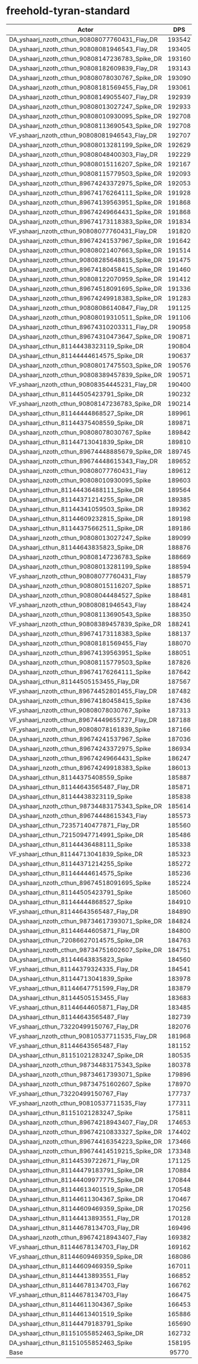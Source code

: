 # freehold-tyran-standard
| Actor | DPS | Increase |
|---|:---:|:---:|
|DA_yshaarj_nzoth_cthun_90808077760431_Flay_DR|193542|102.09%|
|DA_yshaarj_nzoth_cthun_90808081946543_Flay_DR|193405|101.95%|
|DA_yshaarj_nzoth_cthun_90808147236783_Spike_DR|193160|101.69%|
|DA_yshaarj_nzoth_cthun_90808182609839_Flay_DR|193143|101.67%|
|DA_yshaarj_nzoth_cthun_90808078030767_Spike_DR|193090|101.62%|
|DA_yshaarj_nzoth_cthun_90808181569455_Flay_DR|193061|101.59%|
|DA_yshaarj_nzoth_cthun_90808149055407_Flay_DR|192939|101.46%|
|DA_yshaarj_nzoth_cthun_90808013027247_Spike_DR|192933|101.45%|
|DA_yshaarj_nzoth_cthun_90808010930095_Spike_DR|192708|101.22%|
|DA_yshaarj_nzoth_cthun_90808113690543_Spike_DR|192708|101.22%|
|VF_yshaarj_nzoth_cthun_90808081946543_Flay_DR|192707|101.22%|
|DA_yshaarj_nzoth_cthun_90808013281199_Spike_DR|192629|101.14%|
|DA_yshaarj_nzoth_cthun_90808048400303_Flay_DR|192229|100.72%|
|DA_yshaarj_nzoth_cthun_90808015116207_Spike_DR|192167|100.65%|
|DA_yshaarj_nzoth_cthun_90808115779503_Spike_DR|192093|100.58%|
|DA_yshaarj_nzoth_cthun_89674243372975_Spike_DR|192053|100.54%|
|DA_yshaarj_nzoth_cthun_89674176264111_Spike_DR|191928|100.41%|
|DA_yshaarj_nzoth_cthun_89674139563951_Spike_DR|191868|100.34%|
|DA_yshaarj_nzoth_cthun_89674249664431_Spike_DR|191868|100.34%|
|DA_yshaarj_nzoth_cthun_89674173118383_Spike_DR|191834|100.31%|
|VF_yshaarj_nzoth_cthun_90808077760431_Flay_DR|191820|100.29%|
|DA_yshaarj_nzoth_cthun_89674241537967_Spike_DR|191642|100.11%|
|DA_yshaarj_nzoth_cthun_90808021407663_Spike_DR|191514|99.97%|
|DA_yshaarj_nzoth_cthun_90808285648815_Spike_DR|191475|99.93%|
|DA_yshaarj_nzoth_cthun_89674180458415_Spike_DR|191460|99.92%|
|DA_yshaarj_nzoth_cthun_90808122070959_Spike_DR|191412|99.87%|
|DA_yshaarj_nzoth_cthun_89674518091695_Spike_DR|191336|99.79%|
|DA_yshaarj_nzoth_cthun_89674249918383_Spike_DR|191283|99.73%|
|DA_yshaarj_nzoth_cthun_90808086140847_Flay_DR|191125|99.57%|
|DA_yshaarj_nzoth_cthun_90808019310511_Spike_DR|191106|99.55%|
|DA_yshaarj_nzoth_cthun_89674310203311_Flay_DR|190958|99.39%|
|DA_yshaarj_nzoth_cthun_89674310473647_Spike_DR|190871|99.30%|
|DA_yshaarj_cthun_81144438323119_Spike_DR|190804|99.23%|
|DA_yshaarj_cthun_81144444614575_Spike_DR|190637|99.06%|
|DA_yshaarj_nzoth_cthun_90808017475503_Spike_DR|190576|98.99%|
|DA_yshaarj_nzoth_cthun_90808389457839_Spike_DR|190571|98.99%|
|VF_yshaarj_nzoth_cthun_90808354445231_Flay_DR|190400|98.81%|
|DA_yshaarj_cthun_81144505423791_Spike_DR|190232|98.63%|
|VF_yshaarj_nzoth_cthun_90808147236783_Spike_DR|190214|98.62%|
|DA_yshaarj_cthun_81144444868527_Spike_DR|189961|98.35%|
|DA_yshaarj_cthun_81144375408559_Spike_DR|189871|98.26%|
|DA_yshaarj_nzoth_cthun_90808078030767_Spike|189842|98.23%|
|DA_yshaarj_cthun_81144713041839_Spike_DR|189810|98.19%|
|DA_yshaarj_nzoth_cthun_89674448885679_Spike_DR|189745|98.13%|
|DA_yshaarj_nzoth_cthun_89674448615343_Flay_DR|189652|98.03%|
|DA_yshaarj_nzoth_cthun_90808077760431_Flay|189612|97.99%|
|DA_yshaarj_nzoth_cthun_90808010930095_Spike|189603|97.98%|
|DA_yshaarj_cthun_81144436488111_Spike_DR|189564|97.94%|
|DA_yshaarj_cthun_81144371214255_Spike_DR|189385|97.75%|
|DA_yshaarj_cthun_81144341059503_Spike_DR|189362|97.73%|
|DA_yshaarj_cthun_81144609232815_Spike_DR|189198|97.55%|
|DA_yshaarj_cthun_81144375662511_Spike_DR|189186|97.54%|
|DA_yshaarj_nzoth_cthun_90808013027247_Spike|189099|97.45%|
|DA_yshaarj_cthun_81144643835823_Spike_DR|188876|97.22%|
|DA_yshaarj_nzoth_cthun_90808147236783_Spike|188669|97.00%|
|DA_yshaarj_nzoth_cthun_90808013281199_Spike|188594|96.92%|
|VF_yshaarj_nzoth_cthun_90808077760431_Flay|188579|96.91%|
|DA_yshaarj_nzoth_cthun_90808015116207_Spike|188571|96.90%|
|DA_yshaarj_nzoth_cthun_90808044484527_Spike|188481|96.81%|
|VF_yshaarj_nzoth_cthun_90808081946543_Flay|188424|96.75%|
|DA_yshaarj_nzoth_cthun_90808113690543_Spike|188350|96.67%|
|VF_yshaarj_nzoth_cthun_90808389457839_Spike_DR|188241|96.56%|
|DA_yshaarj_nzoth_cthun_89674173118383_Spike|188137|96.45%|
|DA_yshaarj_nzoth_cthun_90808181569455_Flay|188070|96.38%|
|DA_yshaarj_nzoth_cthun_89674139563951_Spike|188051|96.36%|
|DA_yshaarj_nzoth_cthun_90808115779503_Spike|187826|96.12%|
|DA_yshaarj_nzoth_cthun_89674176264111_Spike|187642|95.93%|
|DA_yshaarj_cthun_81144505153455_Flay_DR|187567|95.85%|
|VF_yshaarj_nzoth_cthun_89674452801455_Flay_DR|187482|95.76%|
|DA_yshaarj_nzoth_cthun_89674180458415_Spike|187436|95.71%|
|VF_yshaarj_nzoth_cthun_90808078030767_Spike|187313|95.59%|
|VF_yshaarj_nzoth_cthun_89674449655727_Flay_DR|187188|95.46%|
|VF_yshaarj_nzoth_cthun_90808078161839_Spike|187166|95.43%|
|DA_yshaarj_nzoth_cthun_89674241537967_Spike|187036|95.30%|
|DA_yshaarj_nzoth_cthun_89674243372975_Spike|186934|95.19%|
|DA_yshaarj_nzoth_cthun_89674249664431_Spike|186247|94.47%|
|DA_yshaarj_nzoth_cthun_89674249918383_Spike|186013|94.23%|
|DA_yshaarj_cthun_81144375408559_Spike|185887|94.10%|
|DA_yshaarj_cthun_81144643565487_Flay_DR|185871|94.08%|
|DA_yshaarj_cthun_81144438323119_Spike|185838|94.05%|
|DA_yshaarj_nzoth_cthun_98734483175343_Spike_DR|185614|93.81%|
|DA_yshaarj_nzoth_cthun_89674448615343_Flay|185573|93.77%|
|DA_yshaarj_cthun_72357140477871_Flay_DR|185560|93.76%|
|DA_yshaarj_cthun_72150947714991_Spike_DR|185486|93.68%|
|DA_yshaarj_cthun_81144436488111_Spike|185338|93.52%|
|VF_yshaarj_cthun_81144713041839_Spike_DR|185323|93.51%|
|DA_yshaarj_cthun_81144371214255_Spike|185272|93.46%|
|DA_yshaarj_cthun_81144444614575_Spike|185236|93.42%|
|DA_yshaarj_nzoth_cthun_89674518091695_Spike|185224|93.41%|
|DA_yshaarj_cthun_81144505423791_Spike|185060|93.23%|
|DA_yshaarj_cthun_81144444868527_Spike|184910|93.08%|
|VF_yshaarj_cthun_81144643565487_Flay_DR|184890|93.06%|
|DA_yshaarj_nzoth_cthun_98734617393071_Spike_DR|184824|92.99%|
|DA_yshaarj_cthun_81144644605871_Flay_DR|184800|92.96%|
|DA_yshaarj_cthun_72086627014575_Spike_DR|184763|92.92%|
|DA_yshaarj_nzoth_cthun_98734751602607_Spike_DR|184751|92.91%|
|DA_yshaarj_cthun_81144643835823_Spike|184560|92.71%|
|VF_yshaarj_cthun_81144379324335_Flay_DR|184541|92.69%|
|DA_yshaarj_cthun_81144713041839_Spike|183978|92.10%|
|VF_yshaarj_cthun_81144647751599_Flay_DR|183879|92.00%|
|DA_yshaarj_cthun_81144505153455_Flay|183683|91.80%|
|VF_yshaarj_cthun_81144644605871_Flay_DR|183485|91.59%|
|DA_yshaarj_cthun_81144643565487_Flay|182739|90.81%|
|VF_yshaarj_cthun_73220499150767_Flay_DR|182076|90.12%|
|VF_yshaarj_nzoth_cthun_90810537711535_Flay_DR|181968|90.01%|
|VF_yshaarj_cthun_81144643565487_Flay|181152|89.15%|
|DA_yshaarj_cthun_81151021283247_Spike_DR|180535|88.51%|
|DA_yshaarj_nzoth_cthun_98734483175343_Spike|180378|88.34%|
|DA_yshaarj_nzoth_cthun_98734617393071_Spike|179896|87.84%|
|DA_yshaarj_nzoth_cthun_98734751602607_Spike|178970|86.87%|
|VF_yshaarj_cthun_73220499150767_Flay|177737|85.59%|
|VF_yshaarj_nzoth_cthun_90810537711535_Flay|177311|85.14%|
|DA_yshaarj_cthun_81151021283247_Spike|175811|83.58%|
|DA_yshaarj_nzoth_cthun_89674218943407_Flay_DR|174653|82.37%|
|DA_yshaarj_nzoth_cthun_89674210833327_Spike_DR|174402|82.11%|
|DA_yshaarj_nzoth_cthun_89674416354223_Spike_DR|173466|81.13%|
|DA_yshaarj_nzoth_cthun_89674414519215_Spike_DR|173348|81.00%|
|DA_yshaarj_cthun_81144539722671_Flay_DR|171125|78.68%|
|DA_yshaarj_cthun_81144479183791_Spike_DR|170884|78.43%|
|DA_yshaarj_cthun_81144409977775_Spike_DR|170844|78.39%|
|DA_yshaarj_cthun_81144613401519_Spike_DR|170548|78.08%|
|DA_yshaarj_cthun_81144611304367_Spike_DR|170467|78.00%|
|DA_yshaarj_cthun_81144609469359_Spike_DR|170256|77.78%|
|DA_yshaarj_cthun_81144413893551_Flay_DR|170128|77.64%|
|DA_yshaarj_cthun_81144678134703_Flay_DR|169496|76.98%|
|DA_yshaarj_nzoth_cthun_89674218943407_Flay|169382|76.86%|
|VF_yshaarj_cthun_81144678134703_Flay_DR|169162|76.63%|
|VF_yshaarj_cthun_81144609469359_Spike_DR|168086|75.51%|
|DA_yshaarj_cthun_81144609469359_Spike|167011|74.39%|
|DA_yshaarj_cthun_81144413893551_Flay|166852|74.22%|
|DA_yshaarj_cthun_81144678134703_Flay|166762|74.13%|
|VF_yshaarj_cthun_81144678134703_Flay|166475|73.83%|
|DA_yshaarj_cthun_81144611304367_Spike|166453|73.80%|
|DA_yshaarj_cthun_81144613401519_Spike|165886|73.21%|
|DA_yshaarj_cthun_81144479183791_Spike|165690|73.01%|
|DA_yshaarj_cthun_81151055852463_Spike_DR|162732|69.92%|
|DA_yshaarj_cthun_81151055852463_Spike|158195|65.18%|
|Base|95770|0.00%|
